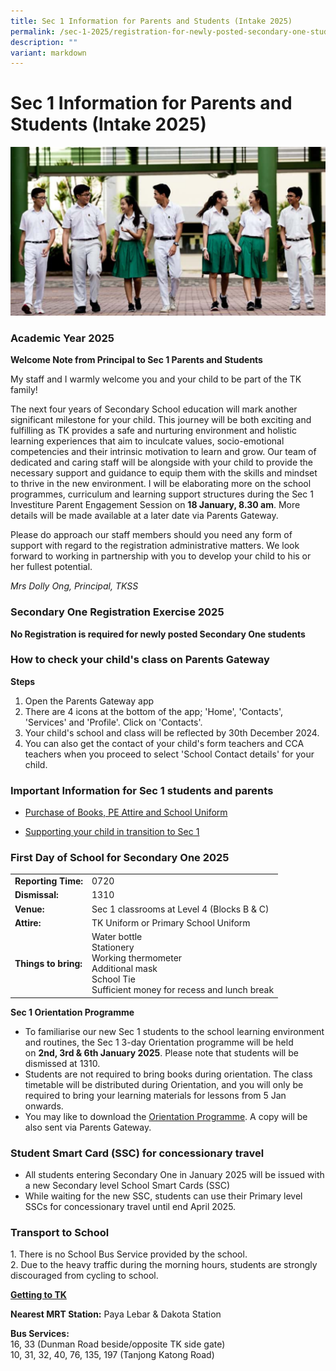 ```yaml
---
title: Sec 1 Information for Parents and Students (Intake 2025)
permalink: /sec-1-2025/registration-for-newly-posted-secondary-one-students/
description: ""
variant: markdown
---
```

# Sec 1 Information for Parents and Students (Intake 2025)

[![](/images/Sec%201%202023/Academic-year-2022.png)](/images/Sec%201%202023/Academic-year-2022.png)

### **Academic Year 2025**

**Welcome Note from Principal to Sec 1 Parents and Students**

My staff and I warmly welcome you and your child to be part of the TK family!

The next four years of Secondary School education will mark another significant milestone for your child. This journey will be both exciting and fulfilling as TK provides a safe and nurturing environment and holistic learning experiences that aim to inculcate values, socio-emotional competencies and their intrinsic motivation to learn and grow. Our team of dedicated and caring staff will be alongside with your child to provide the necessary support and guidance to equip them with the skills and mindset to thrive in the new environment. I will be elaborating more on the school programmes, curriculum and learning support structures during the Sec 1 Investiture Parent Engagement Session on&nbsp;**18 January, 8.30 am**. More details will be made available at a later date via Parents Gateway.

Please do approach our staff members should you need any form of support with regard to the registration administrative matters. We look forward to working in partnership with you to develop your child to his or her fullest potential.

_Mrs Dolly Ong, Principal, TKSS_

### **Secondary One Registration Exercise 2025**

**No Registration is required for newly posted Secondary One students**

### **How to check your child's class on Parents Gateway**
**Steps**
1. Open the Parents Gateway app
2. There are 4 icons at the bottom of the app; 'Home', 'Contacts', 'Services' and 'Profile'. Click on 'Contacts'.
3. Your child's school and class will be reflected by 30th December 2024.
4. You can also get the contact of your child's form teachers and CCA teachers when you proceed to select 'School Contact details' for your child.

### **Important Information for Sec 1 students and parents**

* <a href="https://www.tanjongkatongsec.moe.edu.sg/useful-links/parents/purchase-of-text-and-workbooks-pe-attire-and-school-uniform-2025/" target="_blank">Purchase of Books, PE Attire and School Uniform</a>

*   <a href="https://www.moe.gov.sg/secondary/transition-to-secondary" target="_blank">Supporting your child in transition to Sec 1</a>

### **First Day of School for Secondary One 2025**

|                  |                                                                                                                                   |
|------------------|-----------------------------------------------------------------------------------------------------------------------------------|
| **Reporting Time:**  | 0720                                                                                                                         |
| **Dismissal:**       | 1310                                                                                                                          |
| **Venue:**           | Sec 1 classrooms at Level 4 (Blocks B &amp; C)                                                                                                              |
| **Attire:**          | TK Uniform or Primary School Uniform                                                                                              |
| **Things to bring:** | Water bottle<br>Stationery<br>Working thermometer<br>Additional mask<br>School Tie<br>Sufficient money for recess and lunch break |

**Sec 1 Orientation Programme**
*   To familiarise our new Sec 1 students to the school learning environment and routines, the Sec 1 3-day Orientation programme will be held on&nbsp;**2nd, 3rd &amp; 6th January 2025**. Please note that students will be dismissed at 1310.
*   Students are not required to bring books during orientation. The class timetable will be distributed during Orientation, and you will only be required to bring your learning materials for lessons from 5 Jan onwards.
*   You may like to download the [Orientation Programme](/files/s1op2025.pdf). A copy will be also sent via Parents Gateway.

### **Student Smart Card (SSC) for concessionary travel**

*   All students entering Secondary One in January 2025 will be issued with a new Secondary level School Smart Cards (SSC)
*   While waiting for the new SSC, students can use their Primary level SSCs for concessionary travel until end April 2025.

### **Transport to School**

1\.  There is no School Bus Service provided by the school.  
2\.  Due to the heavy traffic during the morning hours, students are strongly discouraged from cycling to school.

<b><u>Getting to TK</u></b>

**Nearest MRT Station:**&nbsp;Paya Lebar &amp; Dakota Station

**Bus Services:**<br>
16, 33 (Dunman Road beside/opposite TK side&nbsp;gate)<br>
10, 31, 32, 40, 76, 135, 197 (Tanjong Katong Road)